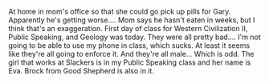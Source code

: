 At home in mom's office so that she could go pick up pills for Gary. Apparently he's getting worse.... Mom says he hasn't eaten in weeks, but I think that's an exaggeration. First day of class for Western Civilization II, Public Speaking, and Geology was today. They were all pretty bad.... I'm not going to be able to use my phone in class, which sucks. At least it seems like they're all going to enforce it. And they're all male... Which is odd. The girl that works at Slackers is in my Public Speaking class and her name is Eva. Brock from Good Shepherd is also in it.